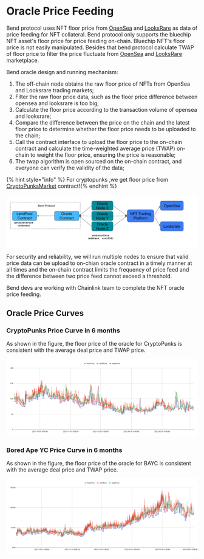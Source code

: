 # Oracle Price Feeding

Bend protocol uses NFT floor price from [OpenSea](http://opensea.io) and [LooksRare](https://looksrare.org/) as data of price feeding for NFT collateral. Bend protocol only supports the bluechip NFT asset's floor price for price feeding on-chain. Bluechip NFT's floor price is not easily manipulated. Besides that bend protocol calculate TWAP of floor price to filter the price fluctuate from [OpenSea](http://opensea.io) and [LooksRare](https://looksrare.org/) marketplace.

Bend oracle design and running mechanism:

1. The off-chain node obtains the raw floor price of NFTs from OpenSea and Looksrare trading markets;
2. Filter the raw floor price data, such as the floor price difference between opensea and looksrare is too big;
3. Calculate the floor price according to the transaction volume of opensea and looksrare;
4. Compare the difference between the price on the chain and the latest floor price to determine whether the floor price needs to be uploaded to the chain;
5. Call the contract interface to upload the floor price to the on-chain contract and calculate the time-weighted average price (TWAP) on-chain to weight the floor price, ensuring the price is reasonable;
6. The twap algorithm is open sourced on the on-chain contract, and everyone can verify the validity of the data;

{% hint style="info" %} For cryptopunks ,we get floor price from [CryptoPunksMarket](https://etherscan.io/address/0xb47e3cd837ddf8e4c57f05d70ab865de6e193bbb#code) contract!{% endhint %}

![Oracle Mechanism](<../.gitbook/assets/Bend NFT Oracle 0517.png>)

For security and reliability, we will run multiple nodes to ensure that valid price data can be upload to on-chian oracle contract in a timely manner at all times and the  on-chain contract limits the frequency of price feed and the difference between two price feed cannot exceed a threshold.

Bend devs are working with Chainlink team to complete the NFT oracle price feeding.

## Oracle Price Curves

### CryptoPunks Price Curve in 6 months

As shown in the figure, the floor price of the oracle for CryptoPunks is consistent with the average deal price and TWAP price.

![](<../.gitbook/assets/CryptoPunks Price Curve 0401.png>)

### Bored Ape YC Price Curve in 6 months

As shown in the figure, the floor price of the oracle for BAYC is consistent with the average deal price and TWAP price.

![](<../.gitbook/assets/BAYC Price Curve 0401.png>)
